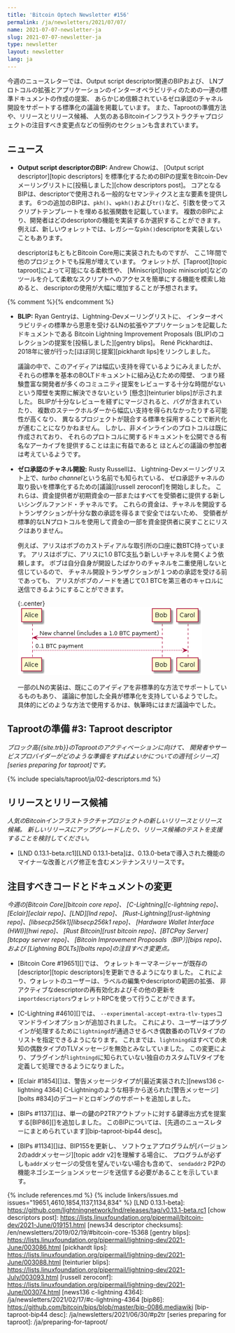 ```yaml
---
title: 'Bitcoin Optech Newsletter #156'
permalink: /ja/newsletters/2021/07/07/
name: 2021-07-07-newsletter-ja
slug: 2021-07-07-newsletter-ja
type: newsletter
layout: newsletter
lang: ja
---
```

今週のニュースレターでは、Output script descriptor関連のBIPおよび、
LNプロトコルの拡張とアプリケーションのインターオペラビリティのための一連の標準ドキュメントの作成の提案、
あらかじめ信頼されているゼロ承認のチャネル開設をサポートする標準化の議論を掲載しています。
また、Taprootの準備方法や、リリースとリリース候補、
人気のあるBitcoinインフラストラクチャプロジェクトの注目すべき変更点などの恒例のセクションも含まれています。

## ニュース

- **Output script descriptorのBIP:** Andrew Chowは、
  [Output script descriptor][topic descriptors]
  を標準化するためのBIPの提案をBitcoin-Devメーリングリストに[投稿しました][chow descriptors post]。
  コアとなるBIPは、descriptorで使用される一般的なセマンティクスと主な要素を提供します。
  6つの追加のBIPは、`pkh()`、`wpkh()`および`tr()`など、引数を使ってスクリプトテンプレートを埋める拡張関数を記載しています。
  複数のBIPにより、開発者はどのdescriptorの機能を実装するか選択することができます。
  例えば、新しいウォレットでは、レガシーな`pkh()`descriptorを実装しないこともあります。

  descriptorはもともとBitcoin Core用に実装されたものですが、
  ここ1年間で他のプロジェクトでも採用が増えています。
  ウォレットが、[Taproot][topic taproot]によって可能になる柔軟性や、
  [Miniscript][topic miniscript]などのツールを介して柔軟なスクリプトへのアクセスを簡単にする機能を模索し始めると、
  descriptorの使用が大幅に増加することが予想されます。

{% comment %}<!-- Gentry uses a lowercase leading character (bLIPs).  I
asked in IRC why, but unless there's a *really* compelling reason, I'd
prefer to capitalize.  I won't die on this hill, but I'm willing to lose
a little blood to prevent terms like iPhone that are super annoying to use
at the beginning of a sentence. -harding -->{% endcomment %}

- **BLIP:** Ryan Gentryは、Lightning-Devメーリングリストに、
  インターオペラビリティの標準から恩恵を受けるLNの拡張やアプリケーションを記載したドキュメントである
  Bitcoin Lightning Improvement Proposals (BLIP)のコレクションの提案を[投稿しました][gentry blips]。
  René Pickhardtは、2018年に彼が行った[ほぼ同じ提案][pickhardt lips]をリンクしました。

  議論の中で、このアイディアは幅広い支持を得ているようにみえましたが、
  それらの標準を基本のBOLTドキュメントに組み込むための障壁、
  つまり経験豊富な開発者が多くのコミュニティ提案をレビューする十分な時間がないという障壁を実際に解決できないという
  [懸念][teinturier blips]が示されました。
  BLIPが十分なレビューを経ずにマージされると、バグが含まれていたり、
  複数のステークホルダーから幅広い支持を得られなかったりする可能性が高くなり、
  異なるプロジェクトが競合する標準を採用することで断片化が進むことになりかねません。
  しかし、非メインラインのプロトコルは既に作成されており、
  それらのプロトコルに関するドキュメントを公開できる有名なアーカイブを提供することは主に有益であると
  ほとんどの議論の参加者は考えているようです。

- **<!--zero-conf-channel-opens-->ゼロ承認のチャネル開設:** Rusty Russellは、
  Lightning-Devメーリングリスト上で、*turbo channel*という名前でも知られている、
  ゼロ承認チャネルの取り扱いを標準化するための[議論][russell zeroconf]を開始しました。
  これらは、資金提供者が初期資金の一部またはすべてを受領者に提供する新しいシングルファンド・チャネルです。
  これらの資金は、チャネルを開設するトランザクションが十分な数の承認を得るまで安全ではないため、
  受領者が標準的なLNプロトコルを使用して資金の一部を資金提供者に戻すことにリスクはありません。

  例えば、アリスはボブのカストディアルな取引所の口座に数BTC持っています。
  アリスはボブに、アリスに1.0 BTC支払う新しいチャネルを開くよう依頼します。
  ボブは自分自身が開設したばかりのチャネルを二重使用しないと信じているので、
  チャネル開設トランザクションが１つめの承認を受ける前であっても、
  アリスがボブのノードを通じて0.1 BTCを第三者のキャロルに送信できるようにすることができます。

  {:.center}
  ![Zero-conf channel illustration](/img/posts/2021-07-zeroconf-channels.png)

  一部のLNの実装は、既にこのアイディアを非標準的な方法でサポートしているものもあり、
  議論に参加した全員が標準化を支持しているようでした。
  具体的にどのような方法で使用するかは、執筆時にはまだ議論中でした。

## Taprootの準備 #3: Taproot descriptor

*ブロック高{{site.trb}}のTaprootのアクティベーションに向けて、
開発者やサービスプロバイダーがどのような準備をすればよいかについての週刊[シリーズ][series preparing for taproot]です。*

{% include specials/taproot/ja/02-descriptors.md %}

## リリースとリリース候補

*人気のBitcoinインフラストラクチャプロジェクトの新しいリリースとリリース候補。
新しいリリースにアップグレードしたり、リリース候補のテストを支援することを検討してください。*

- [LND 0.13.1-beta.rc1][LND 0.13.1-beta]は、0.13.0-betaで導入された機能の
  マイナーな改善とバグ修正を含むメンテナンスリリースです。

## 注目すべきコードとドキュメントの変更

*今週の[Bitcoin Core][bitcoin core repo]、
[C-Lightning][c-lightning repo]、[Eclair][eclair repo]、[LND][lnd repo]、
[Rust-Lightning][rust-lightning repo]、[libsecp256k1][libsecp256k1 repo]、
[Hardware Wallet Interface (HWI)][hwi repo]、
[Rust Bitcoin][rust bitcoin repo]、[BTCPay Server][btcpay server repo]、
[Bitcoin Improvement Proposals（BIP）][bips repo]、および
[Lightning BOLTs][bolts repo]の注目すべき変更点。*

- [Bitcoin Core #19651][]では、
  ウォレットキーマネージャーが既存の[descriptor][topic descriptors]を更新できるようになりました。
  これにより、ウォレットのユーザーは、ラベルの編集やdescriptorの範囲の拡張、
  非アクティブなdescriptorの再有効化およびその他の更新を
  `importdescriptors`ウォレットRPCを使って行うことができます。

- [C-Lightning #4610][]では、
  `--experimental-accept-extra-tlv-types`コマンドラインオプションが追加されました。
  これにより、ユーザーはプラグインが処理するために`lightningd`が通過させるべき偶数番めのTLVタイプのリストを指定できるようになります。
  これまでは、`lightningd`はすべての未知の偶数タイプのTLVメッセージを無効とみなしていました。
  この変更により、プラグインが`lightningd`に知られていない独自のカスタムTLVタイプを定義して処理できるようになりました。

- [Eclair #1854][]は、警告メッセージタイプが[最近実装された][news136 c-lightning 4364]
  C-Lightningのような相手から送られた[警告メッセージ][bolts #834]のデコードとロギングのサポートを追加しました。

- [BIPs #1137][]は、単一の鍵のP2TRアウトプットに対する鍵導出方式を提案する[BIP86][]を追加しました。
  このBIPについては、[先週のニュースレターにまとめられています][bip-taproot-bip44 desc]。

- [BIPs #1134][]は、BIP155を更新し、
  ソフトウェアプログラムが[バージョン2のaddrメッセージ][topic addr v2]を理解する場合に、
  プログラムが必ずしも`addr`メッセージの受信を望んでいない場合も含めて、
  `sendaddr2` P2Pの機能ネゴシエーションメッセージを送信する必要があることを示しています。

{% include references.md %}
{% include linkers/issues.md issues="19651,4610,1854,1137,1134,834" %}
[LND 0.13.1-beta]: https://github.com/lightningnetwork/lnd/releases/tag/v0.13.1-beta.rc1
[chow descriptors post]: https://lists.linuxfoundation.org/pipermail/bitcoin-dev/2021-June/019151.html
[news34 descriptor checksums]: /en/newsletters/2019/02/19/#bitcoin-core-15368
[gentry blips]: https://lists.linuxfoundation.org/pipermail/lightning-dev/2021-June/003086.html
[pickhardt lips]: https://lists.linuxfoundation.org/pipermail/lightning-dev/2021-June/003088.html
[teinturier blips]: https://lists.linuxfoundation.org/pipermail/lightning-dev/2021-July/003093.html
[russell zeroconf]: https://lists.linuxfoundation.org/pipermail/lightning-dev/2021-June/003074.html
[news136 c-lightning 4364]: /ja/newsletters/2021/02/17/#c-lightning-4364
[bip86]: https://github.com/bitcoin/bips/blob/master/bip-0086.mediawiki
[bip-taproot-bip44 desc]: /ja/newsletters/2021/06/30/#p2tr
[series preparing for taproot]: /ja/preparing-for-taproot/
